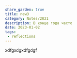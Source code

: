 ```yaml
---
share_garden: true
title: new3
category: Notes/2021 
description: В конце года часто 
date: 2023-01-02
tags:
 - reflections
---
```

xdfgxdgxdfgdgf
